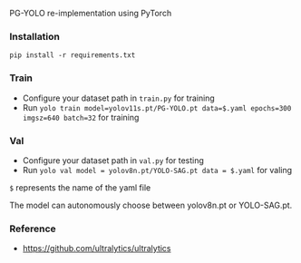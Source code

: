 PG-YOLO re-implementation using PyTorch

### Installation

```
pip install -r requirements.txt
```

### Train

* Configure your dataset path in `train.py` for training
* Run `yolo train model=yolov11s.pt/PG-YOLO.pt data=$.yaml epochs=300 imgsz=640 batch=32` for training

### Val

* Configure your dataset path in `val.py` for testing
* Run `yolo val model = yolov8n.pt/YOLO-SAG.pt data = $.yaml` for valing

`$` represents the name of the yaml file

The model can autonomously choose between yolov8n.pt or YOLO-SAG.pt.

### Reference

* https://github.com/ultralytics/ultralytics
